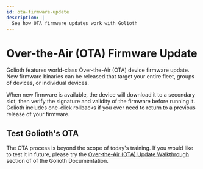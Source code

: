 ```yaml
---
id: ota-firmware-update
description: |
  See how OTA firmware updates work with Golioth
---
```


# Over-the-Air (OTA) Firmware Update

Golioth features world-class Over-the-Air (OTA) device firmware update. New
firmware binaries can be released that target your entire fleet, groups of
devices, or individual devices.

When new firmware is available, the device will download it to a secondary slot,
then verify the signature and validity of the firmware before running it.
Golioth includes one-click rollbacks if you ever need to return to a previous
release of your firmware.

## Test Golioth's OTA

The OTA process is beyond the scope of today's training. If you would like to
test it in future, please try the [Over-the-Air (OTA) Update
Walkthrough](https://docs.golioth.io/firmware/zephyr-device-sdk/firmware-upgrade/build-sample-application)
section of of the Golioth Documentation.
